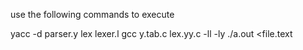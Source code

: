 use the following commands to execute

yacc -d parser.y
lex lexer.l
gcc y.tab.c lex.yy.c -ll -ly
./a.out <file.text
